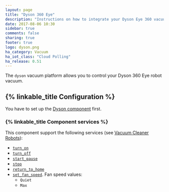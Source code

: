 ```yaml
---
layout: page
title: "Dyson 360 Eye"
description: "Instructions on how to integrate your Dyson Eye 360 vacuum robot within Home Assistant."
date: 2017-08-06 10:30
sidebar: true
comments: false
sharing: true
footer: true
logo: dyson.png
ha_category: Vacuum
ha_iot_class: "Cloud Polling"
ha_release: 0.51
---
```


The `dyson` vacuum platform allows you to control your Dyson 360 Eye robot vacuum.

## {% linkable_title Configuration %}

You have to set up the [Dyson component](/components/dyson/) first.

### {% linkable_title Component services %}

This component support the following services (see [Vacuum Cleaner Robots](/components/vacuum/)):

- [`turn_on`](/components/vacuum/#service-vacuumturn_on)
- [`turn_off`](/components/vacuum/#service-vacuumturn_off)
- [`start_pause`](/components/vacuum/#service-vacuumstart_pause)
- [`stop`](/components/vacuum/#service-vacuumstop)
- [`return_to_home`](/components/vacuum/#service-vacuumreturn_to_home)
- [`set_fan_speed`](/components/vacuum/#service-vacuumset_fanspeed). Fan speed values:
  - `Quiet`
  - `Max`
